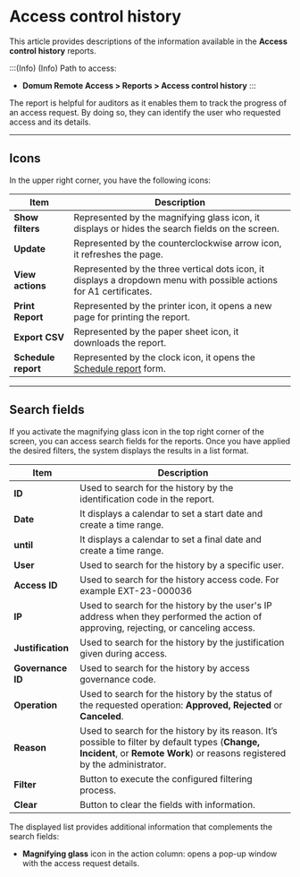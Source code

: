 # Access control history

This article provides descriptions of the information available in the **Access control history** reports.

:::(Info) (Info)
Path to access:
* **Domum Remote Access > Reports > Access control history**
:::

The report is helpful for auditors as it enables them to track the progress of an access request. By doing so, they can identify the user who requested access and its details.

* * *
## Icons
In the upper right corner, you have the following icons:

| Item | Description |
| --- | --- |
| **Show filters** | Represented by the magnifying glass icon, it displays or hides the search fields on the screen. |
| **Update** | Represented by the counterclockwise arrow icon, it refreshes the page. |
| **View actions**| Represented by the three vertical dots icon, it displays a dropdown menu with possible actions for A1 certificates. |
| **Print Report** | Represented by the printer icon, it opens a new page for printing the report. |
| **Export CSV** | Represented by the paper sheet icon, it downloads the report. |
| **Schedule report** | Represented by the clock icon, it opens the [Schedule report](https://portal.document360.io/v3-29/docs/general-information-how-to-issue-download-and-schedule-device-reports) form. |

* * *
## Search fields

If you activate the magnifying glass icon in the top right corner of the screen, you can access search fields for the reports. Once you have applied the desired filters, the system displays the results in a list format.

| Item | Description |
| --- | --- |
| **ID** | Used to search for the history by the identification code in the report. |
| **Date** | It displays a calendar to set a start date and create a time range. |
| **until** | It displays a calendar to set a final date and create a time range. |
| **User** | Used to search for the history by a specific user. |
| **Access ID** | Used to search for the history access code. For example EXT-23-000036 |
| **IP** | Used to search for the history by the user's IP address when they performed the action of approving, rejecting, or canceling access. |
| **Justification** | Used to search for the history by the justification given during access. |
| **Governance ID** | Used to search for the history by access governance code.  |
| **Operation** | Used to search for the history by the status of the requested operation: **Approved, Rejected** or **Canceled**. |
| **Reason** | Used to search for the history by its reason. It’s possible to filter by default types (**Change, Incident**, or **Remote Work**) or reasons registered by the administrator. |
| **Filter** | Button to execute the configured filtering process. |
| **Clear** | Button to clear the fields with information. |

The displayed list provides additional information that complements the search fields:

* **Magnifying glass** icon in the action column: opens a pop-up window with the access request details.

